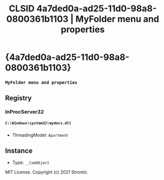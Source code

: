 ﻿---
title: "CLSID 4a7ded0a-ad25-11d0-98a8-0800361b1103 | MyFolder menu and properties"
excerpt: What is COM-Object CLSID 4a7ded0a-ad25-11d0-98a8-0800361b1103?
---

# {4a7ded0a-ad25-11d0-98a8-0800361b1103}

### `MyFolder menu and properties`

## Registry


### InProcServer32

##### `C:\Windows\system32\mydocs.dll`
* ThreadingModel: `Apartment`

## Instance

* Type: `__ComObject`

MIT License. Copyright (c) 2021 Strontic.


